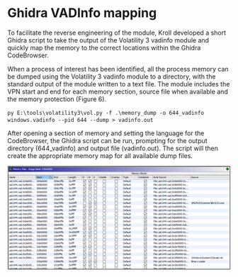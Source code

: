 # Ghidra VADInfo mapping
To facilitate the reverse engineering of the module, Kroll developed a short Ghidra script to take the output of the Volatility 3 vadinfo module and quickly map the memory to the correct locations within the Ghidra CodeBrowser.

When a process of interest has been identified, all the process memory can be dumped using the Volatility 3 vadinfo module to a directory, with the standard output of the module written to a text file. The module includes the VPN start and end for each memory section, source file when available and the memory protection (Figure 6).

```
py E:\tools\volatility3\vol.py -f .\memory_dump -o 644_vadinfo windows.vadinfo --pid 644 --dump > vadinfo.out
```

After opening a section of memory and setting the language for the CodeBrowser, the Ghidra script can be run, prompting for the output directory (644_vadinfo) and output file (vadinfo.out). The script will then create the appropriate memory map for all available dump files.

![Example output](output.png)
